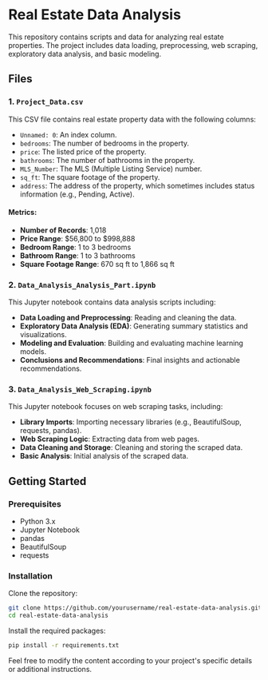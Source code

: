 
# Real Estate Data Analysis

This repository contains scripts and data for analyzing real estate properties. The project includes data loading, preprocessing, web scraping, exploratory data analysis, and basic modeling.

## Files

### 1. `Project_Data.csv`
This CSV file contains real estate property data with the following columns:
- `Unnamed: 0`: An index column.
- `bedrooms`: The number of bedrooms in the property.
- `price`: The listed price of the property.
- `bathrooms`: The number of bathrooms in the property.
- `MLS_Number`: The MLS (Multiple Listing Service) number.
- `sq_ft`: The square footage of the property.
- `address`: The address of the property, which sometimes includes status information (e.g., Pending, Active).

#### Metrics:
- **Number of Records**: 1,018
- **Price Range**: $56,800 to $998,888
- **Bedroom Range**: 1 to 3 bedrooms
- **Bathroom Range**: 1 to 3 bathrooms
- **Square Footage Range**: 670 sq ft to 1,866 sq ft

### 2. `Data_Analysis_Analysis_Part.ipynb`
This Jupyter notebook contains data analysis scripts including:
- **Data Loading and Preprocessing**: Reading and cleaning the data.
- **Exploratory Data Analysis (EDA)**: Generating summary statistics and visualizations.
- **Modeling and Evaluation**: Building and evaluating machine learning models.
- **Conclusions and Recommendations**: Final insights and actionable recommendations.

### 3. `Data_Analysis_Web_Scraping.ipynb`
This Jupyter notebook focuses on web scraping tasks, including:
- **Library Imports**: Importing necessary libraries (e.g., BeautifulSoup, requests, pandas).
- **Web Scraping Logic**: Extracting data from web pages.
- **Data Cleaning and Storage**: Cleaning and storing the scraped data.
- **Basic Analysis**: Initial analysis of the scraped data.

## Getting Started

### Prerequisites
- Python 3.x
- Jupyter Notebook
- pandas
- BeautifulSoup
- requests

### Installation
Clone the repository:
```bash
git clone https://github.com/yourusername/real-estate-data-analysis.git
cd real-estate-data-analysis
```

Install the required packages:
```bash
pip install -r requirements.txt
```

Feel free to modify the content according to your project's specific details or additional instructions.
